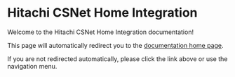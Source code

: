 # Hitachi CSNet Home Integration

Welcome to the Hitachi CSNet Home Integration documentation!

This page will automatically redirect you to the [documentation home page](wiki/Home.md).

If you are not redirected automatically, please click the link above or use the navigation menu.

